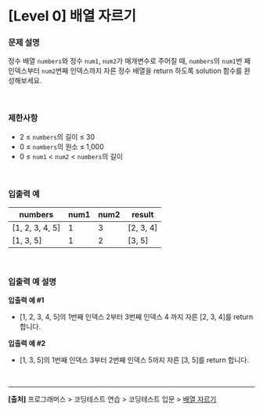 # [Level 0] 배열 자르기

### 문제 설명
정수 배열 `numbers`와 정수 `num1`, `num2`가 매개변수로 주어질 때, `numbers`의 `num1`번 째 인덱스부터 `num2`번째 인덱스까지 자른 정수 배열을 return 하도록 solution 함수를 완성해보세요.

<br>

### 제한사항
* 2 ≤ `numbers`의 길이 ≤ 30
* 0 ≤ `numbers`의 원소 ≤ 1,000
* 0 ≤ `num1` < `num2` < `numbers`의 길이

<br>

### 입출력 예
|numbers|num1|num2|result|
|---|---|---|---|
|[1, 2, 3, 4, 5]|1|3|[2, 3, 4]|
|[1, 3, 5]|1|2|[3, 5]|

<br>

### 입출력 예 설명
**입출력 예 #1**
* [1, 2, 3, 4, 5]의 1번째 인덱스 2부터 3번째 인덱스 4 까지 자른 [2, 3, 4]를 return 합니다.

**입출력 예 #2**
* [1, 3, 5]의 1번째 인덱스 3부터 2번째 인덱스 5까지 자른 [3, 5]를 return 합니다.

<br>

---
**[출처]** 프로그래머스 > 코딩테스트 연습 > 코딩테스트 입문 > [배열 자르기](https://school.programmers.co.kr/learn/courses/30/lessons/120833)